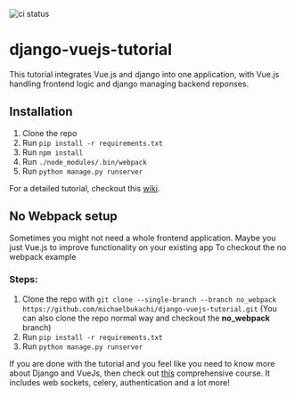 ![ci status](https://github.com/michaelbukachi/django-vuejs-tutorial/actions/workflows/ci.yml/badge.svg)

# django-vuejs-tutorial
This tutorial integrates Vue.js and django into one application, with Vue.js handling frontend logic and django managing backend reponses.

## Installation
1. Clone the repo
2. Run `pip install -r requirements.txt`
3. Run `npm install`
4. Run `./node_modules/.bin/webpack`
3. Run `python manage.py runserver`

For a detailed tutorial, checkout this [wiki](https://github.com/michaelbukachi/django-vuejs-tutorial/wiki/Django-Vue.js-Integration-Tutorial).

## No Webpack setup
Sometimes you might not need a whole frontend application. Maybe you just Vue.js to improve functionality on your existing app
To checkout the no webpack example
### Steps:
1. Clone the repo with `git clone --single-branch --branch no_webpack https://github.com/michaelbukachi/django-vuejs-tutorial.git` (You can also clone the repo normal way and checkout the **no_webpack** branch)
2. Run `pip install -r requirements.txt`
3. Run `python manage.py runserver`

If you are done with the tutorial and you feel like you need to know more about Django and VueJs, then check out [this](https://courses.djangowaves.com/?wpam_id=4) comprehensive course. It includes web sockets, celery, authentication and a lot more!
